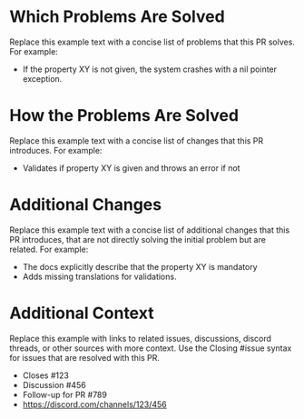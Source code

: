 # Which Problems Are Solved

Replace this example text with a concise list of problems that this PR solves.
For example:
- If the property XY is not given, the system crashes with a nil pointer exception.

# How the Problems Are Solved

Replace this example text with a concise list of changes that this PR introduces.
For example:
- Validates if property XY is given and throws an error if not

# Additional Changes

Replace this example text with a concise list of additional changes that this PR introduces, that are not directly solving the initial problem but are related.
For example:
- The docs explicitly describe that the property XY is mandatory
- Adds missing translations for validations.

# Additional Context

Replace this example with links to related issues, discussions, discord threads, or other sources with more context.
Use the Closing #issue syntax for issues that are resolved with this PR.
- Closes #123
- Discussion #456
- Follow-up for PR #789
- https://discord.com/channels/123/456